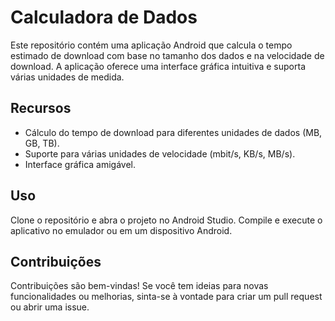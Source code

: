 # Calculadora de Dados

Este repositório contém uma aplicação Android que calcula o tempo estimado de download com base no tamanho dos dados e na velocidade de download. A aplicação oferece uma interface gráfica intuitiva e suporta várias unidades de medida.

## Recursos

- Cálculo do tempo de download para diferentes unidades de dados (MB, GB, TB).
- Suporte para várias unidades de velocidade (mbit/s, KB/s, MB/s).
- Interface gráfica amigável.

## Uso

Clone o repositório e abra o projeto no Android Studio. Compile e execute o aplicativo no emulador ou em um dispositivo Android.

## Contribuições

Contribuições são bem-vindas! Se você tem ideias para novas funcionalidades ou melhorias, sinta-se à vontade para criar um pull request ou abrir uma issue.
